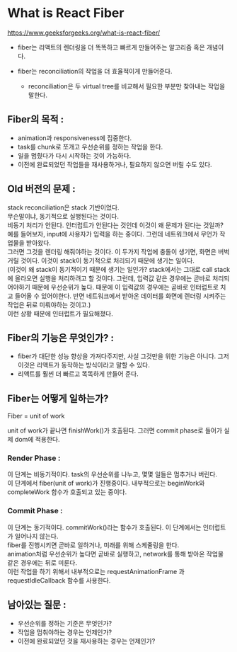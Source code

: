 # What is React Fiber

https://www.geeksforgeeks.org/what-is-react-fiber/

- fiber는 리액트의 렌더링을 더 똑똑하고 빠르게 만들어주는 알고리즘 혹은 개념이다.

- fiber는 reconciliation의 작업을 더 효율적이게 만들어준다.
  - reconciliation은 두 virtual tree를 비교해서 필요한 부분만 찾아내는 작업을 말한다.

## Fiber의 목적 :

- animation과 responsiveness에 집중한다.
- task를 chunk로 쪼개고 우선순위를 정하는 작업을 한다.
- 일을 멈췄다가 다시 시작하는 것이 가능하다.
- 이전에 완료되었던 작업들을 재사용하거나, 필요하지 않으면 버릴 수도 있다.

## Old 버전의 문제 :

stack reconciliation은 stack 기반이었다.  
무슨말이냐, 동기적으로 실행된다는 것이다.  
비동기 처리가 안된다. 인터럽트가 안된다는 것인데 이것이 왜 문제가 된다는 것일까?  
예를 들어보자, input에 사용자가 입력을 하는 중이다. 그런데 네트워크에서 무언가 작업물을 받아왔다.  
그러면 그것을 렌더링 해줘야하는 것이다. 이 두가지 작업에 충돌이 생기면, 화면은 버벅거릴 것이다. 이것이 stack이 동기적으로 처리되기 때문에 생기는 일이다.  
(이것이 왜 stack이 동기적이기 때문에 생기는 일인가? stack에서는 그대로 call stack에 올라오면 실행을 처리하려고 할 것이다. 그런데, 입력값 같은 경우에는 곧바로 처리되어야하기 때문에 우선순위가 높다. 때문에 이 입력값의 경우에는 곧바로 인터럽트로 치고 들어올 수 있어야한다. 반면 네트워크에서 받아온 데이터를 화면에 렌더링 시켜주는 작업은 뒤로 미뤄야하는 것이고.)  
이런 상황 때문에 인터럽트가 필요해졌다.

## Fiber의 기능은 무엇인가? :

- fiber가 대단한 성능 향상을 가져다주지만, 사실 그것만을 위한 기능은 아니다. 그저 이것은 리액트가 동작하는 방식이라고 말할 수 있다.
- 리액트를 훨씬 더 빠르고 똑똑하게 만들어 준다.

## Fiber는 어떻게 일하는가?

Fiber = unit of work

unit of work가 끝나면 finishWork()가 호출된다. 그러면 commit phase로 들어가 실제 dom에 적용한다.

### Render Phase :

이 단계는 비동기적이다. task의 우선순위를 나누고, 몇몇 일들은 멈추거나 버린다.  
이 단계에서 fiber(unit of work)가 진행중이다. 내부적으로는 beginWork와 completeWork 함수가 호출되고 있는 중이다.

### Commit Phase :

이 단계는 동기적이다. commitWork()라는 함수가 호출된다. 이 단계에서는 인터럽트가 일어나지 않는다.  
fiber를 진행시키면 곧바로 일하거나, 미래를 위해 스케줄링을 한다.  
animation처럼 우선순위가 높다면 곧바로 실행하고, network를 통해 받아온 작업물 같은 경우에는 뒤로 미룬다.  
이런 작업을 하기 위해서 내부적으로는 requestAnimationFrame 과 requestIdleCallback 함수를 사용한다.

## 남아있는 질문 :

- 우선순위를 정하는 기준은 무엇인가?
- 작업을 멈춰야하는 경우는 언제인가?
- 이전에 완료되었던 것을 재사용하는 경우는 언제인가?
